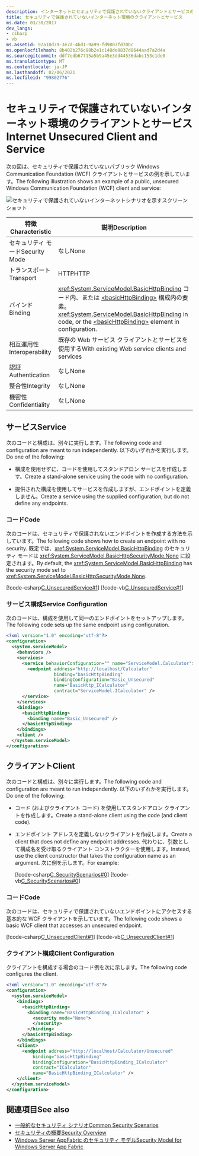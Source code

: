 ```yaml
---
description: インターネットにセキュリティで保護されていないクライアントとサービスの詳細情報
title: セキュリティで保護されていないインターネット環境のクライアントとサービス
ms.date: 03/30/2017
dev_langs:
- csharp
- vb
ms.assetid: 97a10d79-3e7d-4bd1-9a99-fd9807fd70bc
ms.openlocfilehash: 8b402b276c80b2e1c148de0837d8644aad7a2d4a
ms.sourcegitcommit: ddf7edb67715a5b9a45e3dd44536dabc153c1de0
ms.translationtype: MT
ms.contentlocale: ja-JP
ms.lasthandoff: 02/06/2021
ms.locfileid: "99802776"
---
```

# <a name="internet-unsecured-client-and-service"></a><span data-ttu-id="4d476-103">セキュリティで保護されていないインターネット環境のクライアントとサービス</span><span class="sxs-lookup"><span data-stu-id="4d476-103">Internet Unsecured Client and Service</span></span>

<span data-ttu-id="4d476-104">次の図は、セキュリティで保護されていないパブリック Windows Communication Foundation (WCF) クライアントとサービスの例を示しています。</span><span class="sxs-lookup"><span data-stu-id="4d476-104">The following illustration shows an example of a public, unsecured Windows Communication Foundation (WCF) client and service:</span></span>  
  
 ![セキュリティで保護されていないインターネットシナリオを示すスクリーンショット](./media/internet-unsecured-client-and-service/public-unsecured-internet.gif)  
  
|<span data-ttu-id="4d476-106">特徴</span><span class="sxs-lookup"><span data-stu-id="4d476-106">Characteristic</span></span>|<span data-ttu-id="4d476-107">説明</span><span class="sxs-lookup"><span data-stu-id="4d476-107">Description</span></span>|  
|--------------------|-----------------|  
|<span data-ttu-id="4d476-108">セキュリティ モード</span><span class="sxs-lookup"><span data-stu-id="4d476-108">Security Mode</span></span>|<span data-ttu-id="4d476-109">なし</span><span class="sxs-lookup"><span data-stu-id="4d476-109">None</span></span>|  
|<span data-ttu-id="4d476-110">トランスポート</span><span class="sxs-lookup"><span data-stu-id="4d476-110">Transport</span></span>|<span data-ttu-id="4d476-111">HTTP</span><span class="sxs-lookup"><span data-stu-id="4d476-111">HTTP</span></span>|  
|<span data-ttu-id="4d476-112">バインド</span><span class="sxs-lookup"><span data-stu-id="4d476-112">Binding</span></span>|<span data-ttu-id="4d476-113"><xref:System.ServiceModel.BasicHttpBinding> コード内、または [\<basicHttpBinding>](../../configure-apps/file-schema/wcf/basichttpbinding.md) 構成内の要素。</span><span class="sxs-lookup"><span data-stu-id="4d476-113"><xref:System.ServiceModel.BasicHttpBinding> in code, or the [\<basicHttpBinding>](../../configure-apps/file-schema/wcf/basichttpbinding.md) element in configuration.</span></span>|  
|<span data-ttu-id="4d476-114">相互運用性</span><span class="sxs-lookup"><span data-stu-id="4d476-114">Interoperability</span></span>|<span data-ttu-id="4d476-115">既存の Web サービス クライアントとサービスを使用する</span><span class="sxs-lookup"><span data-stu-id="4d476-115">With existing Web service clients and services</span></span>|  
|<span data-ttu-id="4d476-116">認証</span><span class="sxs-lookup"><span data-stu-id="4d476-116">Authentication</span></span>|<span data-ttu-id="4d476-117">なし</span><span class="sxs-lookup"><span data-stu-id="4d476-117">None</span></span>|  
|<span data-ttu-id="4d476-118">整合性</span><span class="sxs-lookup"><span data-stu-id="4d476-118">Integrity</span></span>|<span data-ttu-id="4d476-119">なし</span><span class="sxs-lookup"><span data-stu-id="4d476-119">None</span></span>|  
|<span data-ttu-id="4d476-120">機密性</span><span class="sxs-lookup"><span data-stu-id="4d476-120">Confidentiality</span></span>|<span data-ttu-id="4d476-121">なし</span><span class="sxs-lookup"><span data-stu-id="4d476-121">None</span></span>|  
  
## <a name="service"></a><span data-ttu-id="4d476-122">サービス</span><span class="sxs-lookup"><span data-stu-id="4d476-122">Service</span></span>  

 <span data-ttu-id="4d476-123">次のコードと構成は、別々に実行します。</span><span class="sxs-lookup"><span data-stu-id="4d476-123">The following code and configuration are meant to run independently.</span></span> <span data-ttu-id="4d476-124">以下のいずれかを実行します。</span><span class="sxs-lookup"><span data-stu-id="4d476-124">Do one of the following:</span></span>  
  
- <span data-ttu-id="4d476-125">構成を使用せずに、コードを使用してスタンドアロン サービスを作成します。</span><span class="sxs-lookup"><span data-stu-id="4d476-125">Create a stand-alone service using the code with no configuration.</span></span>  
  
- <span data-ttu-id="4d476-126">提供された構成を使用してサービスを作成しますが、エンドポイントを定義しません。</span><span class="sxs-lookup"><span data-stu-id="4d476-126">Create a service using the supplied configuration, but do not define any endpoints.</span></span>  
  
### <a name="code"></a><span data-ttu-id="4d476-127">コード</span><span class="sxs-lookup"><span data-stu-id="4d476-127">Code</span></span>  

 <span data-ttu-id="4d476-128">次のコードは、セキュリティで保護されないエンドポイントを作成する方法を示しています。</span><span class="sxs-lookup"><span data-stu-id="4d476-128">The following code shows how to create an endpoint with no security.</span></span> <span data-ttu-id="4d476-129">既定では、<xref:System.ServiceModel.BasicHttpBinding> のセキュリティ モードは <xref:System.ServiceModel.BasicHttpSecurityMode.None> に設定されます。</span><span class="sxs-lookup"><span data-stu-id="4d476-129">By default, the <xref:System.ServiceModel.BasicHttpBinding> has the security mode set to <xref:System.ServiceModel.BasicHttpSecurityMode.None>.</span></span>  
  
 [!code-csharp[C_UnsecuredService#1](../../../../samples/snippets/csharp/VS_Snippets_CFX/c_unsecuredservice/cs/source.cs#1)]
 [!code-vb[C_UnsecuredService#1](../../../../samples/snippets/visualbasic/VS_Snippets_CFX/c_unsecuredservice/vb/source.vb#1)]  
  
### <a name="service-configuration"></a><span data-ttu-id="4d476-130">サービス構成</span><span class="sxs-lookup"><span data-stu-id="4d476-130">Service Configuration</span></span>  

 <span data-ttu-id="4d476-131">次のコードは、構成を使用して同一のエンドポイントをセットアップします。</span><span class="sxs-lookup"><span data-stu-id="4d476-131">The following code sets up the same endpoint using configuration.</span></span>  
  
```xml  
<?xml version="1.0" encoding="utf-8"?>  
<configuration>  
  <system.serviceModel>  
    <behaviors />  
    <services>  
      <service behaviorConfiguration="" name="ServiceModel.Calculator">  
        <endpoint address="http://localhost/Calculator"
                  binding="basicHttpBinding"  
                  bindingConfiguration="Basic_Unsecured"
                  name="BasicHttp_ICalculator"  
                  contract="ServiceModel.ICalculator" />  
      </service>  
    </services>  
    <bindings>  
      <basicHttpBinding>  
        <binding name="Basic_Unsecured" />  
      </basicHttpBinding>  
    </bindings>  
    <client />  
  </system.serviceModel>  
</configuration>  
```  
  
## <a name="client"></a><span data-ttu-id="4d476-132">クライアント</span><span class="sxs-lookup"><span data-stu-id="4d476-132">Client</span></span>  

 <span data-ttu-id="4d476-133">次のコードと構成は、別々に実行します。</span><span class="sxs-lookup"><span data-stu-id="4d476-133">The following code and configuration are meant to run independently.</span></span> <span data-ttu-id="4d476-134">以下のいずれかを実行します。</span><span class="sxs-lookup"><span data-stu-id="4d476-134">Do one of the following:</span></span>  
  
- <span data-ttu-id="4d476-135">コード (およびクライアント コード) を使用してスタンドアロン クライアントを作成します。</span><span class="sxs-lookup"><span data-stu-id="4d476-135">Create a stand-alone client using the code (and client code).</span></span>  
  
- <span data-ttu-id="4d476-136">エンドポイント アドレスを定義しないクライアントを作成します。</span><span class="sxs-lookup"><span data-stu-id="4d476-136">Create a client that does not define any endpoint addresses.</span></span> <span data-ttu-id="4d476-137">代わりに、引数として構成名を受け取るクライアント コンストラクターを使用します。</span><span class="sxs-lookup"><span data-stu-id="4d476-137">Instead, use the client constructor that takes the configuration name as an argument.</span></span> <span data-ttu-id="4d476-138">次に例を示します。</span><span class="sxs-lookup"><span data-stu-id="4d476-138">For example:</span></span>  
  
     [!code-csharp[C_SecurityScenarios#0](../../../../samples/snippets/csharp/VS_Snippets_CFX/c_securityscenarios/cs/source.cs#0)]
     [!code-vb[C_SecurityScenarios#0](../../../../samples/snippets/visualbasic/VS_Snippets_CFX/c_securityscenarios/vb/source.vb#0)]  
  
### <a name="code"></a><span data-ttu-id="4d476-139">コード</span><span class="sxs-lookup"><span data-stu-id="4d476-139">Code</span></span>  

 <span data-ttu-id="4d476-140">次のコードは、セキュリティで保護されていないエンドポイントにアクセスする基本的な WCF クライアントを示しています。</span><span class="sxs-lookup"><span data-stu-id="4d476-140">The following code shows a basic WCF client that accesses an unsecured endpoint.</span></span>  
  
 [!code-csharp[C_UnsecuredClient#1](../../../../samples/snippets/csharp/VS_Snippets_CFX/c_unsecuredclient/cs/source.cs#1)]
 [!code-vb[C_UnsecuredClient#1](../../../../samples/snippets/visualbasic/VS_Snippets_CFX/c_unsecuredclient/vb/source.vb#1)]  
  
### <a name="client-configuration"></a><span data-ttu-id="4d476-141">クライアント構成</span><span class="sxs-lookup"><span data-stu-id="4d476-141">Client Configuration</span></span>  

 <span data-ttu-id="4d476-142">クライアントを構成する場合のコード例を次に示します。</span><span class="sxs-lookup"><span data-stu-id="4d476-142">The following code configures the client.</span></span>  
  
```xml  
<?xml version="1.0" encoding="utf-8"?>  
<configuration>  
  <system.serviceModel>  
    <bindings>  
      <basicHttpBinding>  
        <binding name="BasicHttpBinding_ICalculator" >  
          <security mode="None">  
          </security>  
        </binding>  
      </basicHttpBinding>  
    </bindings>  
    <client>  
      <endpoint address="http://localhost/Calculator/Unsecured"  
          binding="basicHttpBinding"
          bindingConfiguration="BasicHttpBinding_ICalculator"  
          contract="ICalculator"
          name="BasicHttpBinding_ICalculator" />  
    </client>  
  </system.serviceModel>  
</configuration>  
```  
  
## <a name="see-also"></a><span data-ttu-id="4d476-143">関連項目</span><span class="sxs-lookup"><span data-stu-id="4d476-143">See also</span></span>

- [<span data-ttu-id="4d476-144">一般的なセキュリティ シナリオ</span><span class="sxs-lookup"><span data-stu-id="4d476-144">Common Security Scenarios</span></span>](common-security-scenarios.md)
- [<span data-ttu-id="4d476-145">セキュリティの概要</span><span class="sxs-lookup"><span data-stu-id="4d476-145">Security Overview</span></span>](security-overview.md)
- <span data-ttu-id="4d476-146">[Windows Server AppFabric のセキュリティ モデル](/previous-versions/appfabric/ee677202(v=azure.10))</span><span class="sxs-lookup"><span data-stu-id="4d476-146">[Security Model for Windows Server App Fabric](/previous-versions/appfabric/ee677202(v=azure.10))</span></span>
